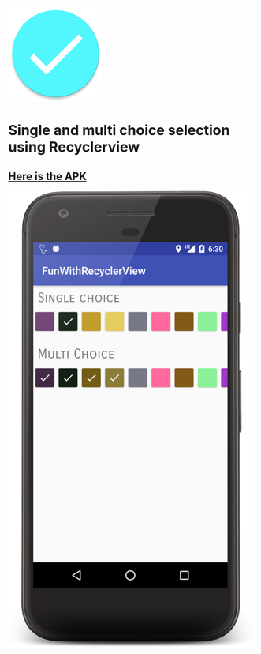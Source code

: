 
![Logo](Screenshots/ic_launcher_round.png)
# Single and multi choice selection using Recyclerview</span>

## [Here is the APK](apk/app-debug.apk)



![FabMenu1](Screenshots/sc500.png)


